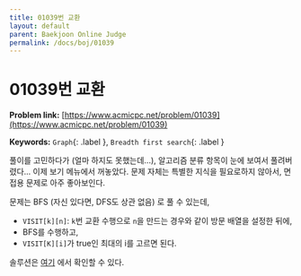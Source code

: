 ```yaml
---
title: 01039번 교환
layout: default
parent: Baekjoon Online Judge
permalink: /docs/boj/01039
---
```


# 01039번 교환

**Problem link:** [https://www.acmicpc.net/problem/01039](https://www.acmicpc.net/problem/01039)

**Keywords:** `Graph`{: .label }, `Breadth first search`{: .label }

풀이를 고민하다가 (얼마 하지도 못했는데...), 알고리즘 분류 항목이 눈에 보여서 풀려버렸다...
이제 보기 메뉴에서 꺼놓았다.
문제 자체는 특별한 지식을 필요로하지 않아서, 면접용 문제로 아주 좋아보인다.

문제는 BFS (자신 있다면, DFS도 상관 없음) 로 풀 수 있는데,

- `VISIT[k][n]`: `k`번 교환 수행으로 `n`을 만드는 경우와 같이 방문 배열을 설정한 뒤에,
- BFS를 수행하고,
- `VISIT[K][i]`가 true인 최대의 i를 고르면 된다.

솔루션은 [여기](https://github.com/i-am-wonseoklee/i-am-wonseoklee.github.io/blob/main/docs/boj/01039/sol.cc) 에서 확인할 수 있다.

<script src="https://utteranc.es/client.js"
        repo="i-am-wonseoklee/i-am-wonseoklee.github.io"
        issue-term="pathname"
        theme="github-dark-orange"
        crossorigin="anonymous"
        async>
</script>